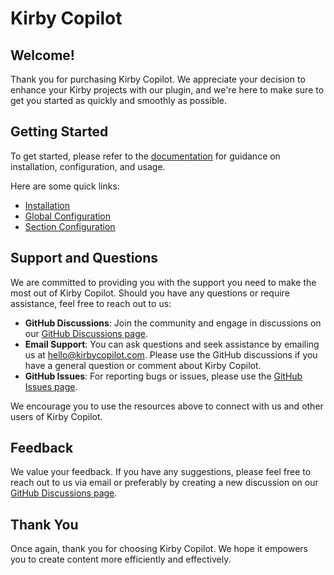 # Kirby Copilot

## Welcome!

Thank you for purchasing Kirby Copilot. We appreciate your decision to enhance your Kirby projects with our plugin, and we're here to make sure to get you started as quickly and smoothly as possible.

## Getting Started

To get started, please refer to the [documentation](https://kirbycopilot.com/docs/getting-stared) for guidance on installation, configuration, and usage.

Here are some quick links:

- [Installation](https://kirbycopilot.com/docs/getting-stared/installation)
- [Global Configuration](https://kirbycopilot.com/docs/configuration/global)
- [Section Configuration](https://kirbycopilot.com/docs/configuration/section)

## Support and Questions

We are committed to providing you with the support you need to make the most out of Kirby Copilot. Should you have any questions or require assistance, feel free to reach out to us:

- **GitHub Discussions**: Join the community and engage in discussions on our [GitHub Discussions page](https://github.com/johannschopplich/kirby-copilot/discussions).
- **Email Support**: You can ask questions and seek assistance by emailing us at [hello@kirbycopilot.com](mailto:hello@kirbycopilot.com). Please use the GitHub discussions if you have a general question or comment about Kirby Copilot.
- **GitHub Issues**: For reporting bugs or issues, please use the [GitHub Issues page](https://github.com/johannschopplich/kirby-copilot/issues).

We encourage you to use the resources above to connect with us and other users of Kirby Copilot.

## Feedback

We value your feedback. If you have any suggestions, please feel free to reach out to us via email or preferably by creating a new discussion on our [GitHub Discussions page](https://github.com/johannschopplich/kirby-copilot/discussions).

## Thank You

Once again, thank you for choosing Kirby Copilot. We hope it empowers you to create content more efficiently and effectively.
